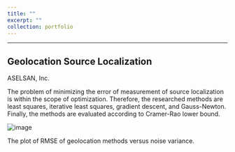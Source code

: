 ```yaml
---
title: ""
excerpt: ""
collection: portfolio
---
```

---
Geolocation Source Localization
---
ASELSAN, Inc.

The problem of minimizing the error of measurement of source localization is within the scope of optimization. Therefore, the researched methods are least squares, iterative least squares, gradient descent, and Gauss-Newton. Finally, the methods are evaluated according to Cramer-Rao lower bound. 

![image](https://github.com/aysintumay/aysintumay.github.io/assets/118018198/7b868abf-272f-4127-a77d-e38658750dce)

The plot of RMSE of geolocation methods versus noise variance.  
